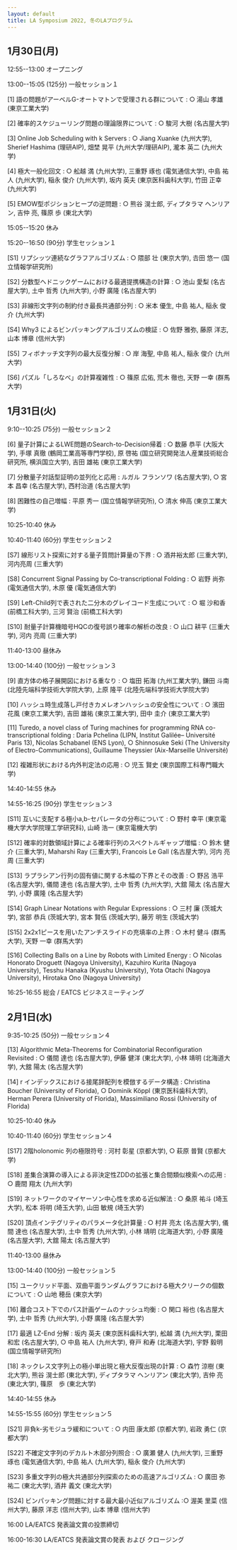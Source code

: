 ```yaml
---
layout: default
title: LA Symposium 2022, 冬のLAプログラム
---
```


 

1月30日(月)
--------
12:55--13:00 オープニング

13:00--15:05 (125分) 一般セッション１

[1] 語の問題がアーベルG-オートマトンで受理される群について
: ○ 湯山 孝雄 (東京工業大学)

[2] 確率的スケジューリング問題の理論限界について
: ○ 駿河 大樹 (名古屋大学)

[3] Online Job Scheduling with k Servers
: ○ Jiang Xuanke (九州大学), Sherief Hashima (理研AIP), 畑埜 晃平 (九州大学/理研AIP), 瀧本 英二 (九州大学)

[4] 極大一般化回文
: ○ 舩越 満 (九州大学), 三重野 琢也 (電気通信大学), 中島 祐人 (九州大学), 稲永 俊介 (九州大学), 坂内 英夫 (東京医科歯科大学), 竹田 正幸 (九州大学)

[5] EMOW型ポジションヒープの逆問題
: ○ 熊谷 滉士郎, ディプタラマ ヘンリアン, 吉仲 亮, 篠原 歩 (東北大学)

15:05--15:20 休み

15:20--16:50 (90分) 学生セッション１

[S1] リプシッツ連続なグラフアルゴリズム
: ○ 隈部 壮 (東京大学), 𠮷田 悠一 (国立情報学研究所)

[S2] 分数型ヘドニックゲームにおける最適提携構造の計算
: ○ 池山 愛梨 (名古屋大学), 土中 哲秀 (九州大学), 小野 廣隆 (名古屋大学)

[S3] 非線形文字列の制約付き最長共通部分列
: ○ 米本 優生, 中島 祐人, 稲永 俊介 (九州大学)

[S4] Why3 によるビンパッキングアルゴリズムの検証
: ○ 佐野 雅弥, 藤原 洋志, 山本 博章 (信州大学)

[S5] フィボナッチ文字列の最大反復分解
: ○ 岸 海聖, 中島 祐人, 稲永 俊介 (九州大学)

[S6] パズル「しろなべ」の計算複雑性
: ○ 篠原 広佑, 荒木 徹也, 天野 一幸 (群馬大学)


1月31日(火)
--------
9:10--10:25 (75分) 一般セッション２

[6] 量子計算によるLWE問題のSearch-to-Decision帰着
: ○ 数藤 恭平	(大阪大学),	手塚 真徹 (鶴岡工業高等専門学校),	原 啓祐	(国立研究開発法人産業技術総合研究所, 横浜国立大学), 吉田 雄祐	(東京工業大学)

[7] 分散量子対話型証明の並列化と応用
: ルガル フランソワ	(名古屋大学),	○ 宮本 昌幸	(名古屋大学),	西村治道	(名古屋大学)

[8] 困難性の自己増幅
: 平原 秀一	(国立情報学研究所),	○ 清水 伸高	(東京工業大学)

10:25-10:40 休み

10:40-11:40 (60分) 学生セッション２

[S7] 線形リスト探索に対する量子質問計算量の下界
: ○ 酒井裕太郎	(三重大学),	河内亮周	(三重大学)

[S8] Concurrent Signal Passing by Co-transcriptional Folding
: ○ 岩野 尚弥	(電気通信大学),	木原 優	(電気通信大学)

[S9] Left-Child列で表された二分木のグレイコード生成について
: ○ 堀 沙和香	(前橋工科大学),	三河 賢治	(前橋工科大学)

[S10] 耐量子計算機暗号HQCの復号誤り確率の解析の改良
: ○ 山口 耕平	(三重大学),	河内 亮周	(三重大学)

11:40-13:00 昼休み

13:00-14:40 (100分) 一般セッション３

[9] 直方体の格子展開図における重なり
: ○ 塩田 拓海	(九州工業大学), 鎌田 斗南 (北陸先端科学技術大学院大学),	上原 隆平	(北陸先端科学技術大学院大学)

[10] ハッシュ時生成落し戸付きカメレオンハッシュの安全性について
: ○ 濱田 花風	(東京工業大学),	吉田 雄祐	(東京工業大学),	田中 圭介	(東京工業大学)

[11] Turedo, a novel class of Turing machines for programming RNA co-transcriptional folding
: Daria Pchelina	(LIPN, Institut Galilée– Université Paris 13), Nicolas Schabanel	(ENS Lyon), ○ Shinnosuke Seki (The University of Electro-Communications), Guillaume Theyssier	(Aix-Marseille Université)

[12] 複雑形状における内外判定法の応用
: ○ 児玉 賢史	(東京国際工科専門職大学)

14:40-14:55 休み

14:55-16:25 (90分) 学生セッション３

[S11] 互いに支配する極小a,b-セパレータの分布について
: ○ 野村 幸平	(東京電機大学大学院理工学研究科), 山崎 浩一	(東京電機大学)

[S12] 確率的対数領域計算による確率行列のスペクトルギャップ増幅
: ○ 鈴木 健介	(三重大学),	Maharshi Ray	(三重大学),	Francois Le Gall	(名古屋大学), 河内 亮周	(三重大学)

[S13] ラプラシアン行列の固有値に関する木幅の下界とその改善
: ○ 野呂 浩平	(名古屋大学), 儀間 達也	(名古屋大学),	土中 哲秀	(九州大学),	大舘 陽太	(名古屋大学),	小野 廣隆	(名古屋大学)

[S14] Graph Linear Notations with Regular Expressions
: ○ 三村 廉	(茨城大学), 宮部 恭兵	(茨城大学),	宮本 賢伍	(茨城大学),	藤芳 明生 (茨城大学)

[S15] 2x2x1ピースを用いたアンチスライドの充填率の上界
: ○ 木村 健斗	(群馬大学),	天野 一幸	(群馬大学)

[S16] Collecting Balls on a Line by Robots with Limited Energy
: ○ Nicolas Honorato Droguett	(Nagoya University),	Kazuhiro Kurita	(Nagoya University),	Tesshu Hanaka	(Kyushu University),	Yota Otachi (Nagoya University),	Hirotaka Ono	(Nagoya University)

16:25-16:55 総会 / EATCS ビジネスミーティング


2月1日(水)
--------
9:35-10:25 (50分) 一般セッション４

[13] Algorithmic Meta-Theorems for Combinatorial Reconfiguration Revisited
: ○ 儀間 達也	(名古屋大学),	伊藤 健洋	(東北大学),	小林 靖明	(北海道大学),	大舘 陽太	(名古屋大学)

[14] r インデックスにおける接尾辞配列を模倣するデータ構造
: Christina Boucher	(University of Florida),	○ Dominik Köppl	(東京医科歯科大学), Herman Perera	(University of Florida),	Massimiliano Rossi	(University of Florida)

10:25-10:40 休み

10:40-11:40 (60分) 学生セッション４

[S17] 2階holonomic 列の極限符号
: 河村 彰星	(京都大学),	○ 萩原 普賢	(京都大学)

[S18] 差集合演算の導入による非決定性ZDDの拡張と集合間類似検索への応用
: ○ 鹿間 翔太	(九州大学)

[S19] ネットワークのマイヤーソン中心性を求める近似解法
: ○ 桑原 祐斗 (埼玉大学), 松本 将明 (埼玉大学), 山田 敏規	(埼玉大学)

[S20] 頂点インテグリティのパラメータ化計算量
: ○ 村井 亮太 (名古屋大学), 儀間 達也	(名古屋大学),	土中 哲秀	(九州大学),	小林 靖明	(北海道大学),	小野 廣隆	(名古屋大学),	大舘 陽太	(名古屋大学)

11:40-13:00 昼休み

13:00-14:40 (100分) 一般セッション５

[15] ユークリッド平面、双曲平面ランダムグラフにおける極大クリークの個数について
: ○ 山地 穂岳	(東京大学)				

[16] 離合コスト下でのパス計画ゲームのナッシュ均衡
: ○ 関口 裕也	(名古屋大学),	土中 哲秀	(九州大学),	小野 廣隆	(名古屋大学)

[17] 最適 LZ-End 分解
: 坂内 英夫	(東京医科歯科大学),	舩越 満	(九州大学),	栗田 和宏	(名古屋大学),	○ 中島 祐人	(九州大学),	脊戸 和寿	(北海道大学),	宇野 毅明	(国立情報学研究所)

[18] ネックレス文字列上の極小単出現と極大反復出現の計算
: ○ 森竹 涼樹	(東北大学),	熊谷 滉士郎	(東北大学),	ディプタラマ ヘンリアン	(東北大学),	吉仲 亮	(東北大学),	篠原　歩 (東北大学)

14:40-14:55 休み

14:55-15:55 (60分) 学生セッション５

[S21] 非負k-劣モジュラ緩和について
: ○ 内田 康太郎	(京都大学),	岩政 勇仁	(京都大学)

[S22] 不確定文字列のデカルト木部分列照合
: ○ 廣瀬 健人	(九州大学),	三重野 琢也	(電気通信大学),	中島 祐人	(九州大学),	稲永 俊介	(九州大学)

[S23] 多重文字列の極大共通部分列探索のための高速アルゴリズム
: ○ 廣田 弥祐二 (東北大学),	酒井 義文	(東北大学)

[S24] ビンパッキング問題に対する最大最小近似アルゴリズム
:○ 渥美 里菜	(信州大学),	藤原 洋志	(信州大学),	山本 博章	(信州大学)

16:00 LA/EATCS 発表論文賞の投票締切

16:00-16:30 LA/EATCS 発表論文賞の発表 および クロージング
